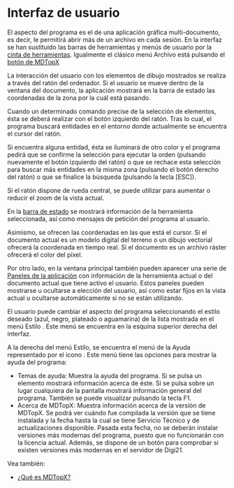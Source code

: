 # Interfaz de usuario

El aspecto del programa es el de una aplicación gráfica multi-documento, es decir, le permitirá abrir más de un archivo en cada sesión. En la interfaz se han sustituido las barras de herramientas y menús de usuario por la [cinta de herramientas](Cinta%20de%20herramientas.htm). Igualmente el clásico menú Archivo está pulsando el [botón de MDTopX](Boton%20MDTopX.htm) 

La interacción del usuario con los elementos de dibujo mostrados se realiza a través del ratón del ordenador. Si el usuario se mueve dentro de la ventana del documento, la aplicación mostrará en la barra de estado las coordenadas de la zona por la cuál está pasando.

Cuando un determinado comando precise de la selección de elementos, ésta se deberá realizar con el botón izquierdo del ratón. Tras lo cual, el programa buscará entidades en el entorno donde actualmente se encuentra el cursor del ratón.

Si encuentra alguna entidad, ésta se iluminará de otro color y el programa pedirá que se confirme la selección para ejecutar la orden \(pulsando nuevamente el botón izquierdo del ratón\) o que se rechace esta selección para buscar más entidades en la misma zona \(pulsando el botón derecho del ratón\) o que se finalice la búsqueda \(pulsando la tecla \[ESC\]\).

Si el ratón dispone de rueda central, se puede utilizar para aumentar o reducir el zoom de la vista actual.

En la [barra de estado](Barra%20de%20estado.htm) se mostrará información de la herramienta seleccionada, así como mensajes de petición del programa al usuario.

Asimismo, se ofrecen las coordenadas en las que está el cursor. Si el documento actual es un modelo digital del terreno o un dibujo vectorial ofrecerá la coordenada en tiempo real. Si el documento es un archivo ráster ofrecerá el color del píxel.

Por otro lado, en la ventana principal también pueden aparecer una serie de [Paneles de la aplicación](Paneles%20de%20la%20aplicacion.htm) con información de la herramienta actual o del documento actual que tiene activo el usuario. Estos paneles pueden mostrarse u ocultarse a elección del usuario, así como estar fijos en la vista actual u ocultarse automáticamente si no se están utilizando.

El usuario puede cambiar el aspecto del programa seleccionando el estilo deseado \(azul, negro, plateado o aguamarina\) de la lista mostrada en el menú Estilo . Este menú se encuentra en la esquina superior derecha del interfaz.

A la derecha del menú Estilo, se encuentra el menú de la Ayuda representado por el icono . Este menú tiene las opciones para mostrar la ayuda del programa:

* Temas de ayuda: Muestra la ayuda del programa. Si se pulsa un elemento mostrará información acerca de éste. Si se pulsa sobre un lugar cualquiera de la pantalla mostrará información general del programa. También se puede visualizar pulsando la tecla F1.
* Acerca de MDTopX: Muestra información acerca de la versión de MDTopX. Se podrá ver cuándo fue compilada la versión que se tiene instalada y la fecha hasta la cual se tiene Servicio Técnico y de actualizaciones disponible. Pasada esta fecha, no se deberán instalar versiones más modernas del programa, puesto que no funcionarán con la licencia actual. Además, se dispone de un botón para comprobar si existen versiones más modernas en el servidor de Digi21.

 Vea también:

* [¿Qué es MDTopX?](mdtopx.md)

